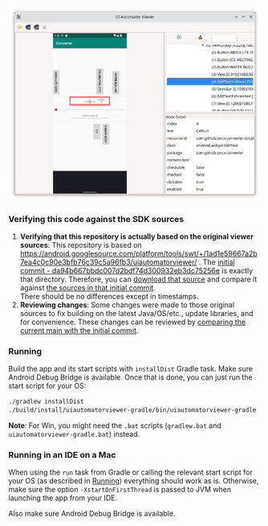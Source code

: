 ![Screenshot](MainScreen.png)

### Verifying this code against the SDK sources ###
1. **Verifying that this repository is actually based on the original viewer sources**: This repository is based on https://android.googlesource.com/platform/tools/swt/+/1ad1e59667a2b7ea4c0c90e3bfb76c39c5a96fb3/uiautomatorviewer/ .
The [initial commit - da94b667bbdc007d2bdf74d300932eb3dc75256e](https://github.com/TarCV/uiautomatorviewer-gradle/tree/da94b667bbdc007d2bdf74d300932eb3dc75256e) is exactly that directory.
Therefore, you can [download that source](https://android.googlesource.com/platform/tools/swt/+archive/1ad1e59667a2b7ea4c0c90e3bfb76c39c5a96fb3/uiautomatorviewer.tar.gz) and compare it against [the sources in that initial commit](https://github.com/TarCV/uiautomatorviewer-gradle/archive/da94b667bbdc007d2bdf74d300932eb3dc75256e.zip).<br/>There should be no differences except in timestamps.
2. **Reviewing changes**: Some changes were made to those original sources to fix building on the latest Java/OS/etc., update libraries, and for convenience. These changes can be reviewed by [comparing the current main with the initial commit](https://github.com/TarCV/uiautomatorviewer-gradle/compare/da94b667bbdc007d2bdf74d300932eb3dc75256e...main).

### Running ###
Build the app and its start scripts with `installDist` Gradle task. Make sure Android Debug Bridge is available.
Once that is done, you can just run the start script for your OS:
```bash
./gradlew installDist
./build/install/uiautomatorviewer-gradle/bin/uiautomatorviewer-gradle
```

**Note**: For Win, you might need the `.bat` scripts (`gradlew.bat` and `uiautomatorviewer-gradle.bat`) instead.

### Running in an IDE on a Mac ###
When using the `run` task from Gradle or calling the relevant start script for your OS (as described in [Running](#running)) everything should work as is.
Otherwise, make sure the option `-XstartOnFirstThread` is passed to JVM when launching the app from your IDE.

Also make sure Android Debug Bridge is available.

